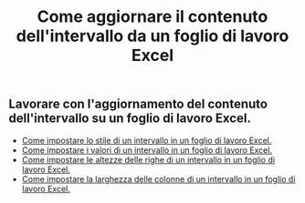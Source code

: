 ﻿---
title: Come aggiornare il contenuto dell'intervallo da un foglio di lavoro Excel
second_title: Aspose.Cells Cloud Documen
linktitle: Aggiornamento
type: docs
url: /it/ranges/update/
keywords: How to update range content from an Excel worksheet
description: Aspose.Cells Cloud REST API supporta l'aggiornamento del contenuto dell'intervallo da un foglio di lavoro Excel. L'SDK supporta diversi linguaggi di sviluppo, tra cui Android, C#, Go, Java, NodeJS, Perl, PHP, Python, Ruby e Swift.
weight: 20
kwords: Excel, Office Cloud, REST API, Foglio di calcolo, PDF, CSV, Json, Markdown, Come aggiornare il contenuto di un intervallo da un foglio di lavoro Excel
---
## Lavorare con l'aggiornamento del contenuto dell'intervallo su un foglio di lavoro Excel.


- [Come impostare lo stile di un intervallo in un foglio di lavoro Excel.](/cells/it/ranges/update/style/) 
- [Come impostare i valori di un intervallo in un foglio di lavoro Excel.](/cells/it/ranges/update/values/) 
- [Come impostare le altezze delle righe di un intervallo in un foglio di lavoro Excel.](/cells/it/ranges/update/row-height/) 
- [Come impostare la larghezza delle colonne di un intervallo in un foglio di lavoro Excel.](/cells/it/ranges/update/column-width/) 
